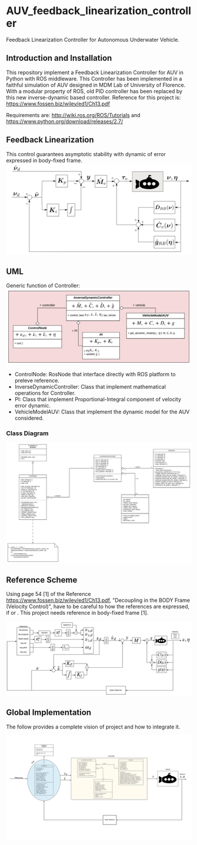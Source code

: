 # AUV_feedback_linearization_controller
Feedback Linearization Controller for Autonomous Underwater Vehicle.

## Introduction and Installation
This repository implement a Feedback Linearization Controller for AUV in Python with ROS middleware. 
This Controller has been implemented in a faithful simulation of AUV designed in MDM Lab of University of Florence.
With a modular property of ROS, old PID controller has been replaced by this new inverse-dynamic based controller. 
Reference for this project is: https://www.fossen.biz/wiley/ed1/Ch13.pdf

Requirements are: http://wiki.ros.org/ROS/Tutorials and https://www.python.org/download/releases/2.7/

## Feedback Linearization
This control guarantees asymptotic stability with dynamic of error expressed in body-fixed frame.
<img src="./design/dinamica_inversa.svg">

## UML
Generic function of Controller:
<img src="./design/UML.svg">
- ControlNode: RosNode that interface directly with ROS platform to preleve reference.
- InverseDynamicController: Class that implement mathematical operations for Controller.
- PI: Class that implement Proportional-Integral component of velocity error dynamic.
- VehicleModelAUV: Class that implement the dynamic model for the AUV considered.

### Class Diagram 
<img src="./design/class_diagram.svg">

## Reference Scheme
Using page 54 [1] of the Reference https://www.fossen.biz/wiley/ed1/Ch13.pdf, "Decoupling in the BODY Frame
(Velocity Control)", have to be careful to how the references are expressed, if <body> or <ned>. This project needs
reference in body-fixed frame [1].

<img src="./design/scheme.svg">

## Global Implementation
The follow provides a complete vision of project and how to integrate it.

<img src="./design/Implementation.svg">

